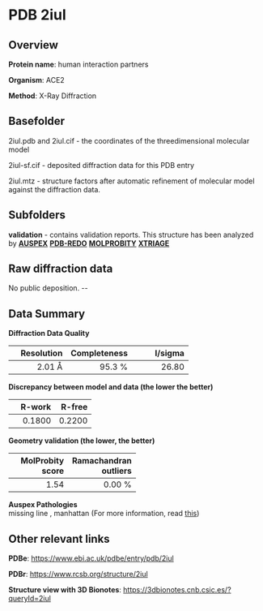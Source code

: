 # PDB 2iul

## Overview

**Protein name**: human interaction partners

**Organism**: ACE2

**Method**: X-Ray Diffraction



## Basefolder

2iul.pdb and 2iul.cif - the coordinates of the threedimensional molecular model

2iul-sf.cif - deposited diffraction data for this PDB entry

2iul.mtz - structure factors after automatic refinement of molecular model against the diffraction data.

## Subfolders





**validation** - contains validation reports. This structure has been analyzed by [**AUSPEX**](https://github.com/thorn-lab/coronavirus_structural_task_force/tree/master/pdb/human_interaction_partners/ACE2/2iul/validation/auspex) [**PDB-REDO**](https://github.com/thorn-lab/coronavirus_structural_task_force/tree/master/pdb/human_interaction_partners/ACE2/2iul/validation/pdb-redo) [**MOLPROBITY**](https://github.com/thorn-lab/coronavirus_structural_task_force/tree/master/pdb/human_interaction_partners/ACE2/2iul/validation/molprobity) [**XTRIAGE**](https://github.com/thorn-lab/coronavirus_structural_task_force/blob/master/pdb/human_interaction_partners/ACE2/2iul/validation/Xtriage_output.log)  



## Raw diffraction data

No public deposition. --<br> 

## Data Summary
**Diffraction Data Quality**

|   | Resolution | Completeness| I/sigma |
|---|-------------:|----------------:|--------------:|
|   |2.01 Å|95.3  %|<img width=50/>26.80|

**Discrepancy between model and data (the lower the better)**

|   | **R-work**| **R-free**   
|---|-------------:|----------------:|           
||  0.1800|  0.2200|

**Geometry validation (the lower, the better)**

|   |**MolProbity<br>score**| **Ramachandran<br>outliers** 
|---|-------------:|----------------:|
||  1.54|  0.00 %|

**Auspex Pathologies**<br> missing line , manhattan (For more information, read [this](https://github.com/thorn-lab/coronavirus_structural_task_force/blob/master/pdb/human_interaction_partners/ACE2/2iul/validation/auspex/2iul_auspex_comments.txt))

 



## Other relevant links 
**PDBe**:  https://www.ebi.ac.uk/pdbe/entry/pdb/2iul
 
**PDBr**: https://www.rcsb.org/structure/2iul 

**Structure view with 3D Bionotes**: https://3dbionotes.cnb.csic.es/?queryId=2iul

